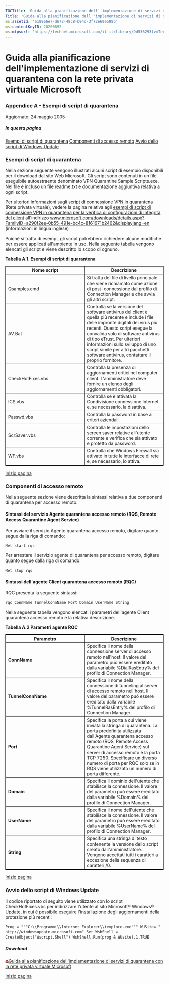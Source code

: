 ```yaml
---
TOCTitle: 'Guida alla pianificazione dell''implementazione di servizi di quarantena con la rete privata virtuale Microsoft - Appendice A'
Title: 'Guida alla pianificazione dell''implementazione di servizi di quarantena con la rete privata virtuale Microsoft - Appendice A'
ms:assetid: '618966e7-d672-48c8-b94c-3f72e69e508b'
ms:contentKeyID: 20200892
ms:mtpsurl: 'https://technet.microsoft.com/it-it/library/Dd536293(v=TechNet.10)'
---
```


Guida alla pianificazione dell'implementazione di servizi di quarantena con la rete privata virtuale Microsoft
==============================================================================================================

### Appendice A - Esempi di script di quarantena

Aggiornato: 24 maggio 2005

##### In questa pagina

[](#ecaa)[Esempi di script di quarantena](#ecaa)
[](#ebaa)[Componenti di accesso remoto](#ebaa)
[](#eaaa)[Avvio dello script di Windows Update](#eaaa)

### Esempi di script di quarantena

Nella sezione seguente vengono illustrati alcuni script di esempio disponibili per il download dal sito Web Microsoft. Gli script sono contenuti in un file eseguibile autoestraente denominato VPN Quarantine Sample Scripts.exe. Nel file è incluso un file readme.txt e documentazione aggiuntiva relativa a ogni script.

Per ulteriori informazioni sugli script di connessione VPN in quarantena (Rete privata virtuale), vedere la pagina relativa agli [esempi di script di connessione VPN in quarantena per la verifica di configurazioni di integrità del client](http://www.microsoft.com/downloads/details.aspx?familyid=a290f2ee-0b55-491e-bc4c-8161671b2462&displaylang=en) all'indirizzo www.microsoft.com/downloads/details.aspx?FamilyID=a290f2ee-0b55-491e-bc4c-8161671b2462&displaylang=en (informazioni in lingua inglese)

Poiché si tratta di esempi, gli script potrebbero richiedere alcune modifiche per essere applicati all'ambiente in uso. Nella seguente tabella vengono elencati gli script e viene descritto lo scopo di ognuno.

**Tabella A.1. Esempi di script di quarantena**

 
<table style="border:1px solid black;">
<colgroup>
<col width="50%" />
<col width="50%" />
</colgroup>
<thead>
<tr class="header">
<th style="border:1px solid black;" >Nome script</th>
<th style="border:1px solid black;" >Descrizione</th>
</tr>
</thead>
<tbody>
<tr class="odd">
<td style="border:1px solid black;">Qsamples.cmd</td>
<td style="border:1px solid black;">Si tratta del file di livello principale che viene richiamato come azione di post-connessione dal profilo di Connection Manager e che avvia gli altri script.</td>
</tr>
<tr class="even">
<td style="border:1px solid black;">AV.Bat</td>
<td style="border:1px solid black;">Controlla se la versione del software antivirus del client è quella più recente e include i file delle impronte digitali dei virus più recenti. Questo script esegue la convalida solo di software antivirus di tipo eTrust. Per ulteriori informazioni sullo sviluppo di uno script simile per altri pacchetti software antivirus, contattare il proprio fornitore.</td>
</tr>
<tr class="odd">
<td style="border:1px solid black;">CheckHotFixes.vbs</td>
<td style="border:1px solid black;">Controlla la presenza di aggiornamenti critici nel computer client. L'amministratore deve fornire un elenco degli aggiornamenti obbligatori.</td>
</tr>
<tr class="even">
<td style="border:1px solid black;">ICS.vbs</td>
<td style="border:1px solid black;">Controlla se è attivata la Condivisione connessione Internet e, se necessario, la disattiva.</td>
</tr>
<tr class="odd">
<td style="border:1px solid black;">Passwd.vbs</td>
<td style="border:1px solid black;">Controlla la password in base ai criteri aziendali.</td>
</tr>
<tr class="even">
<td style="border:1px solid black;">ScrSaver.vbs</td>
<td style="border:1px solid black;">Controlla le impostazioni dello screen saver relative all'utente corrente e verifica che sia attivato e protetto da password.</td>
</tr>
<tr class="odd">
<td style="border:1px solid black;">WF.vbs</td>
<td style="border:1px solid black;">Controlla che Windows Firewall sia attivato in tutte le interfacce di rete e, se necessario, lo attiva.</td>
</tr>
</tbody>
</table>
  
[](#mainsection)[Inizio pagina](#mainsection)
  
### Componenti di accesso remoto
  
Nella seguente sezione viene descritta la sintassi relativa a due componenti di quarantena per accesso remoto.
  
#### Sintassi del servizio Agente quarantena accesso remoto (RQS, Remote Access Quarantine Agent Service)
  
Per avviare il servizio Agente quarantena accesso remoto, digitare quanto segue dalla riga di comando:
  
```
Net start rqs  
```  
Per arrestare il servizio agente di quarantena per accesso remoto, digitare quanto segue dalla riga di comando:
  
```
Net stop rqs  
```  
#### Sintassi dell'agente Client quarantena accesso remoto (RQC)
  
RQC presenta la seguente sintassi:
  
```
rqc ConnName TunnelConnName Port Domain UserName String  
```  
Nella seguente tabella vengono elencati i parametri dell'agente Client quarantena accesso remoto e la relativa descrizione.
  
**Tabella A.2 Parametri agente RQC**

<table style="border:1px solid black;">
<colgroup>
<col width="50%" />
<col width="50%" />
</colgroup>
<thead>
<tr class="header">
<th style="border:1px solid black;" >Parametro</th>
<th style="border:1px solid black;" >Descrizione</th>
</tr>
</thead>
<tbody>
<tr class="odd">
<td style="border:1px solid black;"><strong>ConnName</strong></td>
<td style="border:1px solid black;">Specifica il nome della connessione server di accesso remoto nell'host. Il valore del parametro può essere ereditato dalla variabile %DialRasEntry% del profilo di Connection Manager.</td>
</tr>
<tr class="even">
<td style="border:1px solid black;"><strong>TunnelConnName</strong></td>
<td style="border:1px solid black;">Specifica il nome della connessione di tunneling al server di accesso remoto nell'host. Il valore del parametro può essere ereditato dalla variabile %TunnelRasEntry% del profilo di Connection Manager.</td>
</tr>
<tr class="odd">
<td style="border:1px solid black;"><strong>Port</strong></td>
<td style="border:1px solid black;">Specifica la porta a cui viene inviata la stringa di quarantena. La porta predefinita utilizzata dall'Agente quarantena accesso remoto (RQS, Remote Access Quarantine Agent Service) sul server di accesso remoto è la porta TCP 7250. Specificare un diverso numero di porta per RQC solo se in RQS viene utilizzato un numero di porta differente.</td>
</tr>
<tr class="even">
<td style="border:1px solid black;"><strong>Domain</strong></td>
<td style="border:1px solid black;">Specifica il dominio dell'utente che stabilisce la connessione. Il valore del parametro può essere ereditato dalla variabile %Domain% del profilo di Connection Manager.</td>
</tr>
<tr class="odd">
<td style="border:1px solid black;"><strong>UserName</strong></td>
<td style="border:1px solid black;">Specifica il nome dell'utente che stabilisce la connessione. Il valore del parametro può essere ereditato dalla variabile %UserName% del profilo di Connection Manager.</td>
</tr>
<tr class="even">
<td style="border:1px solid black;"><strong>String</strong></td>
<td style="border:1px solid black;">Specifica una stringa di testo contenente la versione dello script creato dall'amministratore. Vengono accettati tutti i caratteri a eccezione della sequenza di caratteri /0.</td>
</tr>
</tbody>
</table>
  
[](#mainsection)[Inizio pagina](#mainsection)
  
### Avvio dello script di Windows Update
  
Il codice riportato di seguito viene utilizzato con lo script CheckHotFixes.vbs per indirizzare l'utente al sito Microsoft® Windows® Update, in cui è possibile eseguire l'installazione degli aggiornamenti della protezione più recenti:
  
```
Prog = """C:\\Programmi\\Internet Explorer\\iexplore.exe""" WUSite= " http://windowsupdate.microsoft.com" Set WshShell = CreateObject("Wscript.Shell") WshShell.Run(prog & WUsite),1,TRUE  
```  
##### Download
  
[![](images/Dd536293.icon_exe(it-it,TechNet.10).gif)Guida alla pianificazione dell'implementazione di servizi di quarantena con la rete privata virtuale Microsoft](http://go.microsoft.com/fwlink/?linkid=41308)
  
[](#mainsection)[Inizio pagina](#mainsection)
